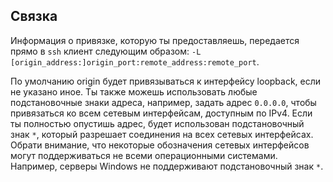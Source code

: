 ## Связка

Информация о привязке, которую ты предоставляешь, передается прямо в `ssh` клиент следующим образом: `-L [origin_address:]origin_port:remote_address:remote_port`.

По умолчанию origin будет привязываться к интерфейсу loopback, если не указано иное. Ты также можешь использовать любые подстановочные знаки адреса, например, задать адрес `0.0.0.0`, чтобы привязаться ко всем сетевым интерфейсам, доступным по IPv4. Если ты полностью опустишь адрес, будет использован подстановочный знак `*`, который разрешает соединения на всех сетевых интерфейсах. Обрати внимание, что некоторые обозначения сетевых интерфейсов могут поддерживаться не всеми операционными системами. Например, серверы Windows не поддерживают подстановочный знак `*`.
